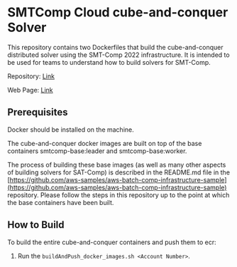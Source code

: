 # SMTComp Cloud cube-and-conquer Solver 

This repository contains two Dockerfiles that build the cube-and-conquer distributed solver using the SMT-Comp 2022 infrastructure.  It is intended to be used for teams to understand how to build solvers for SMT-Comp.

Repository: [Link](https://github.com/usi-verification-and-security/SMTS/tree/cube-and-conquer)

Web Page: [Link](http://verify.inf.usi.ch/opensmt2)

## Prerequisites

Docker should be installed on the machine.  

The cube-and-conquer docker images are built on top of the base containers smtcomp-base:leader and smtcomp-base:worker.

The process of building these base images (as well as many other aspects of building solvers for SAT-Comp) is described in the README.md file in the [https://github.com/aws-samples/aws-batch-comp-infrastructure-sample](https://github.com/aws-samples/aws-batch-comp-infrastructure-sample) repository.
Please follow the steps in this repository up to the point at which the base containers have been built.

## How to Build

To build the entire cube-and-conquer containers and push them to ecr:

1. Run the `buildAndPush_docker_images.sh <Account Number>`.

